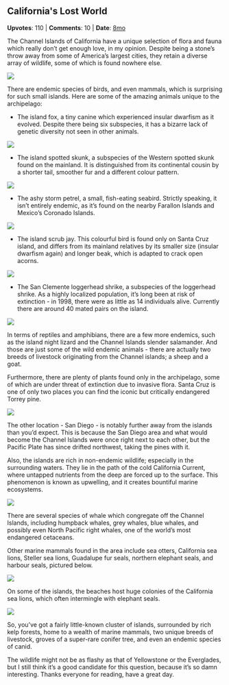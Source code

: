 ## California's Lost World
    
**Upvotes**: 110 | **Comments**: 10 | **Date**: [8mo](https://www.quora.com/Which-parts-of-the-contiguous-United-States-have-the-most-interesting-wildlife/answer/Gary-Meaney)

The Channel Islands of California have a unique selection of flora and fauna which really don’t get enough love, in my opinion. Despite being a stone’s throw away from some of America’s largest cities, they retain a diverse array of wildlife, some of which is found nowhere else.

![](https://qph.fs.quoracdn.net/main-qimg-c996ca754b0ed36d64e866d4c6988b2b-lq)

There are endemic species of birds, and even mammals, which is surprising for such small islands. Here are some of the amazing animals unique to the archipelago:

*   The island fox, a tiny canine which experienced insular dwarfism as it evolved. Despite there being six subspecies, it has a bizarre lack of genetic diversity not seen in other animals.

![](https://qph.fs.quoracdn.net/main-qimg-30c77e20c5619ad76bea019eaaeb37a3-lq)

*   The island spotted skunk, a subspecies of the Western spotted skunk found on the mainland. It is distinguished from its continental cousin by a shorter tail, smoother fur and a different colour pattern.

![](https://qph.fs.quoracdn.net/main-qimg-7c3410c1409c4dfa5f78ca15b934edb9-lq)

*   The ashy storm petrel, a small, fish-eating seabird. Strictly speaking, it isn’t entirely endemic, as it’s found on the nearby Farallon Islands and Mexico’s Coronado Islands.

![](https://qph.fs.quoracdn.net/main-qimg-bb4f1b6bbc206833ce5f5884127c4a99-lq)

*   The island scrub jay. This colourful bird is found only on Santa Cruz island, and differs from its mainland relatives by its smaller size (insular dwarfism again) and longer beak, which is adapted to crack open acorns.

![](https://qph.fs.quoracdn.net/main-qimg-6698b68feda11d4e5376739660fec948-lq)

*   The San Clemente loggerhead shrike, a subspecies of the loggerhead shrike. As a highly localized population, it’s long been at risk of extinction - in 1998, there were as little as 14 individuals alive. Currently there are around 40 mated pairs on the island.

![](https://qph.fs.quoracdn.net/main-qimg-9f3f14692693658be965f5b7d3f1d816-pjlq)

In terms of reptiles and amphibians, there are a few more endemics, such as the island night lizard and the Channel Islands slender salamander. And those are just some of the wild endemic animals - there are actually two breeds of livestock originating from the Channel islands; a sheep and a goat.

Furthermore, there are plenty of plants found only in the archipelago, some of which are under threat of extinction due to invasive flora. Santa Cruz is one of only two places you can find the iconic but critically endangered Torrey pine.

![](https://qph.fs.quoracdn.net/main-qimg-01672477a80afac519eadd35fd0f56a7-pjlq)

The other location - San Diego - is notably further away from the islands than you’d expect. This is because the San Diego area and what would become the Channel Islands were once right next to each other, but the Pacific Plate has since drifted northwest, taking the pines with it.

Also, the islands are rich in non-endemic wildlife; especially in the surrounding waters. They lie in the path of the cold California Current, where untapped nutrients from the deep are forced up to the surface. This phenomenon is known as upwelling, and it creates bountiful marine ecosystems.

![](https://qph.fs.quoracdn.net/main-qimg-136045682c79fea6b2aa91972883f4bd-lq)

There are several species of whale which congregate off the Channel Islands, including humpback whales, grey whales, blue whales, and possibly even North Pacific right whales, one of the world’s most endangered cetaceans.

Other marine mammals found in the area include sea otters, California sea lions, Steller sea lions, Guadalupe fur seals, northern elephant seals, and harbour seals, pictured below.

![](https://qph.fs.quoracdn.net/main-qimg-9243da3689d5ff0446b58ff2a5ca7a36-lq)

On some of the islands, the beaches host huge colonies of the California sea lions, which often intermingle with elephant seals.

![](https://qph.fs.quoracdn.net/main-qimg-9762c81feecfbf1b9bf21bfda1189b9e-lq)

So, you’ve got a fairly little-known cluster of islands, surrounded by rich kelp forests, home to a wealth of marine mammals, two unique breeds of livestock, groves of a super-rare conifer tree, and even an endemic species of canid.

The wildlife might not be as flashy as that of Yellowstone or the Everglades, but I still think it’s a good candidate for this question, because it’s so damn interesting. Thanks everyone for reading, have a great day.

